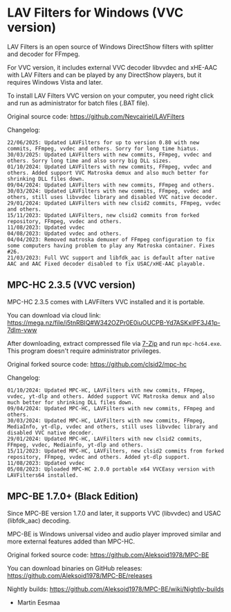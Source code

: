 # LAV Filters for Windows (VVC version)

LAV Filters is an open source of Windows DirectShow filters with splitter and decoder for FFmpeg.

For VVC version, it includes external VVC decoder libvvdec and xHE-AAC with LAV Filters and can be played by any DirectShow players, but it requires Windows Vista and later.

To install LAV Filters VVC version on your computer, you need right click and run as administrator for batch files (.BAT file).

Original source code: https://github.com/Nevcairiel/LAVFilters

Changelog:
```
22/06/2025: Updated LAVFilters for up to version 0.80 with new commits, FFmpeg, vvdec and others. Sorry for long time hiatus.
30/03/2025: Updated LAVFilters with new commits, FFmpeg, vvdec and others. Sorry long time and also sorry big DLL sizes.
01/10/2024: Updated LAVFilters with new commits, FFmpeg, vvdec and others. Added support VVC Matroska demux and also much better for shrinking DLL files down.
09/04/2024: Updated LAVFilters with new commits, FFmpeg and others.
30/03/2024: Updated LAVFilters with new commits, FFmpeg, vvdec and others, still uses libvvdec library and disabled VVC native decoder.
29/01/2024: Updated LAVFilters with new clsid2 commits, FFmpeg, vvdec and others.
15/11/2023: Updated LAVFilters, new clsid2 commits from forked repository, FFmpeg, vvdec and others.
11/08/2023: Updated vvdec
04/08/2023: Updated vvdec and others.
04/04/2023: Removed matroska demuxer of FFmpeg configuration to fix some computers having problem to play any Matroska container. Fixes #26.
21/03/2023: Full VVC support and libfdk_aac is default after native AAC and AAC Fixed decoder disabled to fix USAC/xHE-AAC playable.
```

## MPC-HC 2.3.5 (VVC version)

MPC-HC 2.3.5 comes with LAVFilters VVC installed and it is portable.

You can download via cloud link: https://mega.nz/file/i5tnRBIQ#W342OZPr0E0iuOUCPB-Yd7ASKxlPF3J41p-7dlm-vww

After downloading, extract compressed file via [7-Zip](https://7-zip.org) and run `mpc-hc64.exe`. This program doesn't require administrator privileges.

Original forked source code: https://github.com/clsid2/mpc-hc

Changelog:
```
01/10/2024: Updated MPC-HC, LAVFilters with new commits, FFmpeg, vvdec, yt-dlp and others. Added support VVC Matroska demux and also much better for shrinking DLL files down.
09/04/2024: Updated MPC-HC, LAVFilters with new commits, FFmpeg and others.
30/03/2024: Updated MPC-HC, LAVFilters with new commits, FFmpeg, MediaInfo, yt-dlp, vvdec and others, still uses libvvdec library and disabled VVC native decoder.
29/01/2024: Updated MPC-HC, LAVFilters with new clsid2 commits, FFmpeg, vvdec, Mediainfo, yt-dlp and others.
15/11/2023: Updated MPC-HC, LAVFilters, new clsid2 commits from forked repository, FFmpeg, vvdec and others. Added yt-dlp support.
11/08/2023: Updated vvdec
05/08/2023: Uploaded MPC-HC 2.0.0 portable x64 VVCEasy version with LAVFilters64 installed.
```

## MPC-BE 1.7.0+ (Black Edition)

Since MPC-BE version 1.7.0 and later, it supports VVC (libvvdec) and USAC (libfdk_aac) decoding.

MPC-BE is Windows universal video and audio player improved similar and more external features added than MPC-HC.

Original forked source code: https://github.com/Aleksoid1978/MPC-BE

You can download binaries on GitHub releases: https://github.com/Aleksoid1978/MPC-BE/releases

Nightly builds: https://github.com/Aleksoid1978/MPC-BE/wiki/Nightly-builds

- Martin Eesmaa